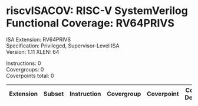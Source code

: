 # riscvISACOV: RISC-V SystemVerilog Functional Coverage: RV64PRIVS

ISA Extension: RV64PRIVS  
Specification: Privileged, Supervisor-Level ISA  
Version:       1.11
XLEN:          64 

Instructions:  0  
Covergroups:   0  
Coverpoints total:   0  

| Extension | Subset | Instruction| Covergroup | Coverpoint     | Coverpoint Description | Coverpoint Level  |
| ----------| ------ | ---------- | ---------- | -------------- | ---------------------- | ----------------- |


